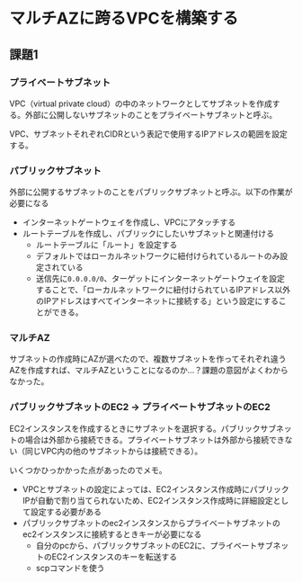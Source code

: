 # マルチAZに跨るVPCを構築する

## 課題1

### プライベートサブネット

VPC（virtual private cloud）の中のネットワークとしてサブネットを作成する。外部に公開しないサブネットのことをプライベートサブネットと呼ぶ。

VPC、サブネットそれぞれCIDRという表記で使用するIPアドレスの範囲を設定する。

### パブリックサブネット

外部に公開するサブネットのことをパブリックサブネットと呼ぶ。以下の作業が必要になる

- インターネットゲートウェイを作成し、VPCにアタッチする
- ルートテーブルを作成し、パブリックにしたいサブネットと関連付ける
  - ルートテーブルに「ルート」を設定する
  - デフォルトではローカルネットワークに紐付けられているルートのみ設定されている
  - 送信先に`0.0.0.0/0`、ターゲットにインターネットゲートウェイを設定することで、「ローカルネットワークに紐付けられているIPアドレス以外のIPアドレスはすべてインターネットに接続する」という設定にすることができる。

### マルチAZ

サブネットの作成時にAZが選べたので、複数サブネットを作ってそれぞれ違うAZを作成すれば、マルチAZということになるのか…？課題の意図がよくわからなかった。

### パブリックサブネットのEC2 → プライベートサブネットのEC2

EC2インスタンスを作成するときにサブネットを選択する。パブリックサブネットの場合は外部から接続できる。プライベートサブネットは外部から接続できない（同じVPC内の他のサブネットからは接続できる）。

いくつかひっかかった点があったのでメモ。

- VPCとサブネットの設定によっては、EC2インスタンス作成時にパブリックIPが自動で割り当てられないため、EC2インスタンス作成時に詳細設定として設定する必要がある
- パブリックサブネットのec2インスタンスからプライベートサブネットのec2インスタンスに接続するときキーが必要になる
  - 自分のpcから、パブリックサブネットのEC2に、プライベートサブネットのEC2インスタンスのキーを転送する
  - scpコマンドを使う
